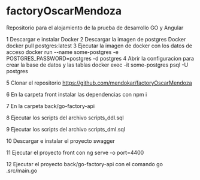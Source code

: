 # factoryOscarMendoza
Repositorio para el alojamiento de la prueba de desarrollo GO y Angular 


1 Descargar e instalar Docker
2 Descargar la imagen de postgres Docker
	docker pull postgres:latest
3 Ejecutar la imagen de docker con los datos de acceso
	docker run --name some-postgres -e POSTGRES_PASSWORD=postgres -d postgres
4 Abrir la configuracion para crear la base de datos y las tablas 
	docker exec -it some-postgres psql -U postgres

5 Clonar el repositorio https://github.com/mendokar/factoryOscarMendoza

6 En la carpeta front instalar las dependencias con npm i

7 En la carpeta back/go-factory-api

8 Ejecutar los scripts del archivo scripts_ddl.sql

9 Ejecutar los scripts del archivo scripts_dml.sql

10 Descargar e instalar el proyecto swagger

11 Ejecutar el proyecto front con ng serve -o port=4400

12 Ejecutar el proyecto back/go-factory-api con el comando go .src/main.go